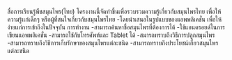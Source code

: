 สื่อการเรียนรู้พืชสมุนไพร(ไทย)
โครงงานนี้จัดทำขึ้นเพื่อรวบรวมความรู้เกี่ยวกับสมุนไพรไทย เพื่อให้ความรู้เเก่เด็กๆ หรือผู้ที่สนใจเกี่ยวกับสมุนไพรไทย
-โดยนำเสนอในรูปแบบของแอพพลิเคชั่น เพื่อให้ง่ายเเก่การเข้าถึงในปัจจุบัน
การทำงาน
	-สามารถค้นหาชื่อสมุนไพรที่ต้องการได้
	-ใช้แอนดรอยด์ในการเขียนแอพพลิเคชั่น
	-สามารถใช้กับโทรศัพท์และ Tablet ได้
	-สมารถทราบถึงวิธีการปลูกสมุนไพร
	-สามารถทราบถึงวิธีการเก็บรักษาของสมุนไพรแต่ละชนิด
	-สามารถทราบถึงประโยชน์เกี่ยวสมุนไพรแต่ละชนิด
 
